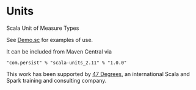 # Units
Scala Unit of Measure Types

See [Demo.sc](https://github.com/nestorpersist/units/blob/master/src/test/scala/com/persist/Demo.sc)
for examples of use.

It can be included from Maven Central via

    "com.persist" % "scala-units_2.11" % "1.0.0"

This work has been supported by [47 Degrees](http://www.47deg.com/), an international Scala and Spark training and consulting company.
